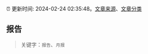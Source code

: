 :alarm_clock: 更新时间: 2024-02-24 02:35:48。[文章来源](/README.md)、[文章分类](/TAGS.md)

## 报告


> 关键字：`报告`、`月报`



